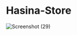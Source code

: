# Hasina-Store
![Screenshot (29)](https://user-images.githubusercontent.com/97860664/152707428-5c7241d9-0909-421f-b4d6-4095b4e2aae2.png)
